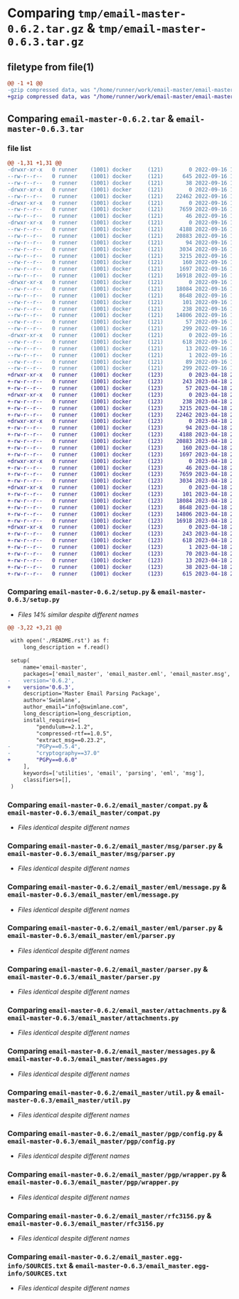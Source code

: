 # Comparing `tmp/email-master-0.6.2.tar.gz` & `tmp/email-master-0.6.3.tar.gz`

## filetype from file(1)

```diff
@@ -1 +1 @@
-gzip compressed data, was "/home/runner/work/email-master/email-master/dist/tmp8x0tbwos/email-master-0.6.2.tar", last modified: Fri Sep 16 17:09:41 2022, max compression
+gzip compressed data, was "/home/runner/work/email-master/email-master/dist/.tmp-_4vdnwfw/email-master-0.6.3.tar", last modified: Tue Apr 18 21:23:39 2023, max compression
```

## Comparing `email-master-0.6.2.tar` & `email-master-0.6.3.tar`

### file list

```diff
@@ -1,31 +1,31 @@
-drwxr-xr-x   0 runner    (1001) docker     (121)        0 2022-09-16 17:09:41.000000 email-master-0.6.2/
--rw-r--r--   0 runner    (1001) docker     (121)      645 2022-09-16 17:09:21.000000 email-master-0.6.2/setup.py
--rw-r--r--   0 runner    (1001) docker     (121)       38 2022-09-16 17:09:41.000000 email-master-0.6.2/setup.cfg
-drwxr-xr-x   0 runner    (1001) docker     (121)        0 2022-09-16 17:09:41.000000 email-master-0.6.2/email_master/
--rw-r--r--   0 runner    (1001) docker     (121)    22462 2022-09-16 17:09:21.000000 email-master-0.6.2/email_master/compat.py
-drwxr-xr-x   0 runner    (1001) docker     (121)        0 2022-09-16 17:09:41.000000 email-master-0.6.2/email_master/msg/
--rw-r--r--   0 runner    (1001) docker     (121)     7659 2022-09-16 17:09:21.000000 email-master-0.6.2/email_master/msg/parser.py
--rw-r--r--   0 runner    (1001) docker     (121)       46 2022-09-16 17:09:21.000000 email-master-0.6.2/email_master/msg/__init__.py
-drwxr-xr-x   0 runner    (1001) docker     (121)        0 2022-09-16 17:09:41.000000 email-master-0.6.2/email_master/eml/
--rw-r--r--   0 runner    (1001) docker     (121)     4188 2022-09-16 17:09:21.000000 email-master-0.6.2/email_master/eml/message.py
--rw-r--r--   0 runner    (1001) docker     (121)    20883 2022-09-16 17:09:21.000000 email-master-0.6.2/email_master/eml/parser.py
--rw-r--r--   0 runner    (1001) docker     (121)       94 2022-09-16 17:09:21.000000 email-master-0.6.2/email_master/eml/__init__.py
--rw-r--r--   0 runner    (1001) docker     (121)     3034 2022-09-16 17:09:21.000000 email-master-0.6.2/email_master/parser.py
--rw-r--r--   0 runner    (1001) docker     (121)     3215 2022-09-16 17:09:21.000000 email-master-0.6.2/email_master/attachments.py
--rw-r--r--   0 runner    (1001) docker     (121)      160 2022-09-16 17:09:21.000000 email-master-0.6.2/email_master/exceptions.py
--rw-r--r--   0 runner    (1001) docker     (121)     1697 2022-09-16 17:09:21.000000 email-master-0.6.2/email_master/messages.py
--rw-r--r--   0 runner    (1001) docker     (121)    16918 2022-09-16 17:09:21.000000 email-master-0.6.2/email_master/util.py
-drwxr-xr-x   0 runner    (1001) docker     (121)        0 2022-09-16 17:09:41.000000 email-master-0.6.2/email_master/pgp/
--rw-r--r--   0 runner    (1001) docker     (121)    18084 2022-09-16 17:09:21.000000 email-master-0.6.2/email_master/pgp/config.py
--rw-r--r--   0 runner    (1001) docker     (121)     8648 2022-09-16 17:09:21.000000 email-master-0.6.2/email_master/pgp/wrapper.py
--rw-r--r--   0 runner    (1001) docker     (121)      101 2022-09-16 17:09:21.000000 email-master-0.6.2/email_master/pgp/__init__.py
--rw-r--r--   0 runner    (1001) docker     (121)      238 2022-09-16 17:09:21.000000 email-master-0.6.2/email_master/__init__.py
--rw-r--r--   0 runner    (1001) docker     (121)    14806 2022-09-16 17:09:21.000000 email-master-0.6.2/email_master/rfc3156.py
--rw-r--r--   0 runner    (1001) docker     (121)       57 2022-09-16 17:09:21.000000 email-master-0.6.2/README.rst
--rw-r--r--   0 runner    (1001) docker     (121)      299 2022-09-16 17:09:41.000000 email-master-0.6.2/PKG-INFO
-drwxr-xr-x   0 runner    (1001) docker     (121)        0 2022-09-16 17:09:41.000000 email-master-0.6.2/email_master.egg-info/
--rw-r--r--   0 runner    (1001) docker     (121)      618 2022-09-16 17:09:41.000000 email-master-0.6.2/email_master.egg-info/SOURCES.txt
--rw-r--r--   0 runner    (1001) docker     (121)       13 2022-09-16 17:09:41.000000 email-master-0.6.2/email_master.egg-info/top_level.txt
--rw-r--r--   0 runner    (1001) docker     (121)        1 2022-09-16 17:09:41.000000 email-master-0.6.2/email_master.egg-info/dependency_links.txt
--rw-r--r--   0 runner    (1001) docker     (121)       89 2022-09-16 17:09:41.000000 email-master-0.6.2/email_master.egg-info/requires.txt
--rw-r--r--   0 runner    (1001) docker     (121)      299 2022-09-16 17:09:41.000000 email-master-0.6.2/email_master.egg-info/PKG-INFO
+drwxr-xr-x   0 runner    (1001) docker     (123)        0 2023-04-18 21:23:39.000000 email-master-0.6.3/
+-rw-r--r--   0 runner    (1001) docker     (123)      243 2023-04-18 21:23:39.000000 email-master-0.6.3/PKG-INFO
+-rw-r--r--   0 runner    (1001) docker     (123)       57 2023-04-18 21:23:24.000000 email-master-0.6.3/README.rst
+drwxr-xr-x   0 runner    (1001) docker     (123)        0 2023-04-18 21:23:39.000000 email-master-0.6.3/email_master/
+-rw-r--r--   0 runner    (1001) docker     (123)      238 2023-04-18 21:23:24.000000 email-master-0.6.3/email_master/__init__.py
+-rw-r--r--   0 runner    (1001) docker     (123)     3215 2023-04-18 21:23:24.000000 email-master-0.6.3/email_master/attachments.py
+-rw-r--r--   0 runner    (1001) docker     (123)    22462 2023-04-18 21:23:24.000000 email-master-0.6.3/email_master/compat.py
+drwxr-xr-x   0 runner    (1001) docker     (123)        0 2023-04-18 21:23:39.000000 email-master-0.6.3/email_master/eml/
+-rw-r--r--   0 runner    (1001) docker     (123)       94 2023-04-18 21:23:24.000000 email-master-0.6.3/email_master/eml/__init__.py
+-rw-r--r--   0 runner    (1001) docker     (123)     4188 2023-04-18 21:23:24.000000 email-master-0.6.3/email_master/eml/message.py
+-rw-r--r--   0 runner    (1001) docker     (123)    20883 2023-04-18 21:23:24.000000 email-master-0.6.3/email_master/eml/parser.py
+-rw-r--r--   0 runner    (1001) docker     (123)      160 2023-04-18 21:23:24.000000 email-master-0.6.3/email_master/exceptions.py
+-rw-r--r--   0 runner    (1001) docker     (123)     1697 2023-04-18 21:23:24.000000 email-master-0.6.3/email_master/messages.py
+drwxr-xr-x   0 runner    (1001) docker     (123)        0 2023-04-18 21:23:39.000000 email-master-0.6.3/email_master/msg/
+-rw-r--r--   0 runner    (1001) docker     (123)       46 2023-04-18 21:23:24.000000 email-master-0.6.3/email_master/msg/__init__.py
+-rw-r--r--   0 runner    (1001) docker     (123)     7659 2023-04-18 21:23:24.000000 email-master-0.6.3/email_master/msg/parser.py
+-rw-r--r--   0 runner    (1001) docker     (123)     3034 2023-04-18 21:23:24.000000 email-master-0.6.3/email_master/parser.py
+drwxr-xr-x   0 runner    (1001) docker     (123)        0 2023-04-18 21:23:39.000000 email-master-0.6.3/email_master/pgp/
+-rw-r--r--   0 runner    (1001) docker     (123)      101 2023-04-18 21:23:24.000000 email-master-0.6.3/email_master/pgp/__init__.py
+-rw-r--r--   0 runner    (1001) docker     (123)    18084 2023-04-18 21:23:24.000000 email-master-0.6.3/email_master/pgp/config.py
+-rw-r--r--   0 runner    (1001) docker     (123)     8648 2023-04-18 21:23:24.000000 email-master-0.6.3/email_master/pgp/wrapper.py
+-rw-r--r--   0 runner    (1001) docker     (123)    14806 2023-04-18 21:23:24.000000 email-master-0.6.3/email_master/rfc3156.py
+-rw-r--r--   0 runner    (1001) docker     (123)    16918 2023-04-18 21:23:24.000000 email-master-0.6.3/email_master/util.py
+drwxr-xr-x   0 runner    (1001) docker     (123)        0 2023-04-18 21:23:39.000000 email-master-0.6.3/email_master.egg-info/
+-rw-r--r--   0 runner    (1001) docker     (123)      243 2023-04-18 21:23:39.000000 email-master-0.6.3/email_master.egg-info/PKG-INFO
+-rw-r--r--   0 runner    (1001) docker     (123)      618 2023-04-18 21:23:39.000000 email-master-0.6.3/email_master.egg-info/SOURCES.txt
+-rw-r--r--   0 runner    (1001) docker     (123)        1 2023-04-18 21:23:39.000000 email-master-0.6.3/email_master.egg-info/dependency_links.txt
+-rw-r--r--   0 runner    (1001) docker     (123)       70 2023-04-18 21:23:39.000000 email-master-0.6.3/email_master.egg-info/requires.txt
+-rw-r--r--   0 runner    (1001) docker     (123)       13 2023-04-18 21:23:39.000000 email-master-0.6.3/email_master.egg-info/top_level.txt
+-rw-r--r--   0 runner    (1001) docker     (123)       38 2023-04-18 21:23:39.000000 email-master-0.6.3/setup.cfg
+-rw-r--r--   0 runner    (1001) docker     (123)      615 2023-04-18 21:23:24.000000 email-master-0.6.3/setup.py
```

### Comparing `email-master-0.6.2/setup.py` & `email-master-0.6.3/setup.py`

 * *Files 14% similar despite different names*

```diff
@@ -3,22 +3,21 @@
 
 with open('./README.rst') as f:
     long_description = f.read()
 
 setup(
     name='email-master',
     packages=['email_master', 'email_master.eml', 'email_master.msg', 'email_master.pgp'],
-    version='0.6.2',
+    version='0.6.3',
     description='Master Email Parsing Package',
     author='Swimlane',
     author_email="info@swimlane.com",
     long_description=long_description,
     install_requires=[
         "pendulum==2.1.2",
         "compressed-rtf==1.0.5",
         "extract_msg==0.23.2",
-        "PGPy==0.5.4",
-        "cryptography==37.0"
+        "PGPy==0.6.0"
     ],
     keywords=['utilities', 'email', 'parsing', 'eml', 'msg'],
     classifiers=[],
 )
```

### Comparing `email-master-0.6.2/email_master/compat.py` & `email-master-0.6.3/email_master/compat.py`

 * *Files identical despite different names*

### Comparing `email-master-0.6.2/email_master/msg/parser.py` & `email-master-0.6.3/email_master/msg/parser.py`

 * *Files identical despite different names*

### Comparing `email-master-0.6.2/email_master/eml/message.py` & `email-master-0.6.3/email_master/eml/message.py`

 * *Files identical despite different names*

### Comparing `email-master-0.6.2/email_master/eml/parser.py` & `email-master-0.6.3/email_master/eml/parser.py`

 * *Files identical despite different names*

### Comparing `email-master-0.6.2/email_master/parser.py` & `email-master-0.6.3/email_master/parser.py`

 * *Files identical despite different names*

### Comparing `email-master-0.6.2/email_master/attachments.py` & `email-master-0.6.3/email_master/attachments.py`

 * *Files identical despite different names*

### Comparing `email-master-0.6.2/email_master/messages.py` & `email-master-0.6.3/email_master/messages.py`

 * *Files identical despite different names*

### Comparing `email-master-0.6.2/email_master/util.py` & `email-master-0.6.3/email_master/util.py`

 * *Files identical despite different names*

### Comparing `email-master-0.6.2/email_master/pgp/config.py` & `email-master-0.6.3/email_master/pgp/config.py`

 * *Files identical despite different names*

### Comparing `email-master-0.6.2/email_master/pgp/wrapper.py` & `email-master-0.6.3/email_master/pgp/wrapper.py`

 * *Files identical despite different names*

### Comparing `email-master-0.6.2/email_master/rfc3156.py` & `email-master-0.6.3/email_master/rfc3156.py`

 * *Files identical despite different names*

### Comparing `email-master-0.6.2/email_master.egg-info/SOURCES.txt` & `email-master-0.6.3/email_master.egg-info/SOURCES.txt`

 * *Files identical despite different names*

